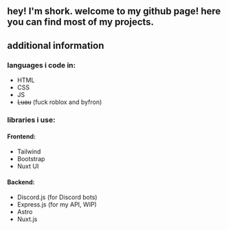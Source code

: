 ## hey! I'm shork. welcome to my github page! here you can find most of my projects.

## additional information

### languages i code in:
- HTML
- CSS
- JS
- ~~Luau~~ (fuck roblox and byfron)

### libraries i use:

#### Frontend:
- Tailwind
- Bootstrap
- Nuxt UI

#### Backend:
- Discord.js (for Discord bots)
- Express.js (for my API, WIP)
- Astro
- Nuxt.js
